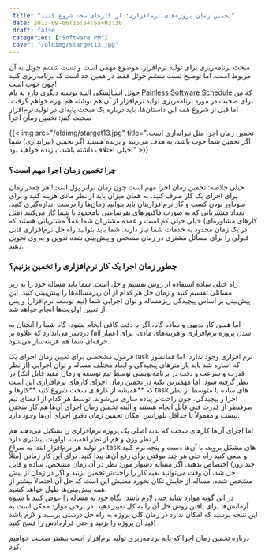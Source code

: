 ```yaml
---
 title: "تخمین زمان پروژه‌های نرم‌افزاری: از کارهای سخت شروع کنید" 
 date: 2013-09-06T16:54:55+03:30
 draft: false 
 categories: ["Software PM"]
 cover: "/oldimg/starget13.jpg"
---
```




مبحث برنامه‌ریزی برای تولید نرم‌افزار، موضوع مهمی است و تست ششم جوئل به آن مربوط است. اما توضیح تست ششم جوئل فقط در همین حد است که برنامه‌ریزی کنید چون خوب است!  
 جوئل اسپالسکی البته نوشته دیگری دارد به نام [Painless Software Schedule](http://www.joelonsoftware.com/articles/fog0000000245.html) که من برای صحبت در مورد برنامه‌ریزی تولید نرم‌افزار از آن هم نوشته هم بهره خواهم گرفت. اما قبل از شروع همه این داستان‌ها، باید درباره یک مبحث پایه‌ای در تولید نرم‌افزار صحبت کنم: تخمین زمان اجرا


{{< img src="/oldimg/starget13.jpg" title="تخمین زمان اجرا مثل تیراندازی است. اگر تخمین شما خوب باشد، به هدف می‌زنید و برنده هستید اگر تخمین (تیراندازی) شما خیلی اختلاف داشته باشد، بازنده خواهید بود!" >}}


### چرا تخمین زمان اجرا مهم است؟



خیلی خلاصه: تخمین زمان اجرا مهم است چون زمان برابر پول است! هر چقدر زمان برای اجرای یک کار صرف کنید، به همان میزان باید از نظر مادی هزینه کنید و برای سودآور بودن کسب و کار نرم‌افزاریتان باید بتوانید زمان‌ها را درست اندازه‌گیری کنید. تعداد مشتریانی که به صورت فاکتورهای نفرساعتی نامحدود با شما کار می‌کنند (مثل کارهای مشاوره‌ای) خیلی خیلی کم است و عمده مشتریان شما عملاً مشتریانی هستند که در یک زمان محدود به خدمات شما نیاز دارند. شما باید بتوانید راه حل نرم‌افزاری قابل قبولی را برای مسائل مشتری در زمان مشخص و پیش‌بینی شده تدوین و به وی تحویل دهید.



### چطور زمان اجرا یک کار نرم‌افزاری را تخمین بزنیم؟



راه خیلی ساده استفاده از روش تقسیم و حل است. شما باید مساله خود را به ریز مسائلی تقسیم کنید و زمان حل هر کدام از آن ریزمساله‌ها را پیش‌بینی کنید. این پیش‌بینی بر اساس پیچیدگی ریزمساله و توان اجرایی شما (تیم توسعه نرم‌افزار) و پس از تعیین اولویت‌ها انجام خواهد شد.



اما همین کار بدیهی و ساده گاه، اگر با دقت کافی انجام نشود، گاه شما را آنچنان به دردسر می‌اندازد که علاوه بر fail شدن پروژه نرم‌افزاری و هزینه‌های مادی، برای اعتبار حرفه‌ای شما هم هزینه‌ساز می‌شود.



فرمول مشخصی برای تعیین زمان اجرای یک task نرم افزاری وجود ندارد، اما همانطور که اشاره شد باید پارامترهای پیچیدگی و ابعاد مختلف مساله و توان اجرایی (از نظر قدرت و سرعت و دقت در برنامه‌نویسی توسط تیم توسعه و زمان مفید قابل اتکا) در نظر گرفته شود. اما مهمترین نکته در تخمین زمان اجرای کارهای نرم‌افزاری این است که **همیشه از کارهای سخت شروع کنید.**کارها و task های ساده یا متوسط از نظر اجزا و پیچیدگی، چون راحت‌تر پیاده سازی می‌شوند، توسط هر کدام از اعضای تیم صرفنظر از قدرت فنی قابل انجام هستند و البته تخمین زمان اجرای آن‌ها هم کار سختی نیست و معمولاً با حداقل تلورانس امکان تخمین زمان دقیق اجرای آن‌ها وجود دارد.



اما اجرای آن‌ها کارهای سخت که بدنه اصلی یک پروژه نرم‌افزاری را تشکیل می‌دهند هم از نظر وزن و هم از نظر اهمیت، اولویت بیشتری دارد.  
 در تولید هر نرم‌افزار ابتدا به سراغ task های مشکل بروید، با آن‌ها دست و پنجه نرم کنید و سعی کنید راه حلی هر چند موقتی برای رفع آن‌ها پیدا کنید. برای این کار زمانی (مثلاً چند روز) اختصاص بدهید. اگر مساله دشوار مورد نظر در آن زمان مشخص، ساده و قابل حل شد، آن وقت می‌توانید بقیه کار را راحت‌تر تخمین بزنید و اگر در زمان از پیش مشخص شده، مساله از جایش تکان نخورد معنیش این است که حل آن احتمالاً بیشتر از همه پیش‌بینی‌ها طول خواهد کشید.   
در این گونه موارد شاید حتی لازم باشد، نگاه خود به مساله را عوض کنید یا شیوه آزمایش‌ها برای یافتن روش حل آن را به کل تغییر دهید. در برخی موارد ممکن است به این نتیجه برسید که امکان ندارد در زمان کلی پروژه به راه حل درستی برسید و لازم باشد قید آن پروژه را بزنید و حتی قراردادش را فسخ کنید!



درباره تخمین زمان اجرا که پایه برنامه‌ریزی تولید نرم‌افزار است بیشتر صحبت خواهیم کرد.

